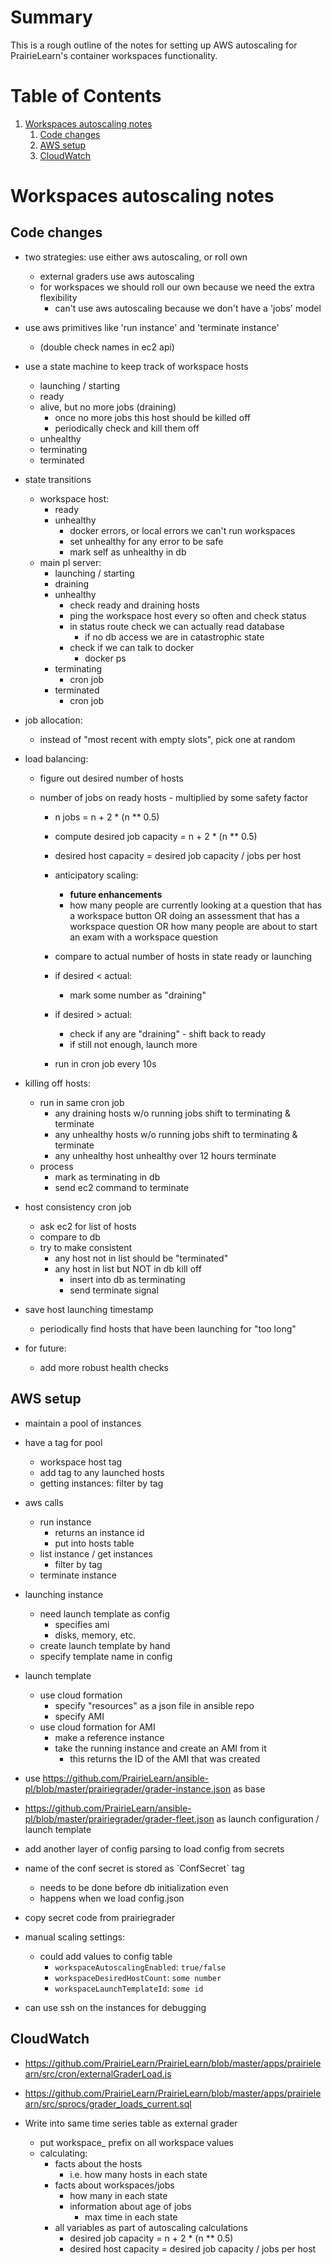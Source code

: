 # Summary

This is a rough outline of the notes for setting up AWS autoscaling for PrairieLearn's container workspaces functionality.

<!-- This was auto-converted to markdown from org mode, which is why you might see some strange links -->

# Table of Contents

1.  [Workspaces autoscaling notes](#org0a4f21f)
    1.  [Code changes](#org4b4bf2c)
    2.  [AWS setup](#org874aef4)
    3.  [CloudWatch](#org3bd0531)

<a id="org0a4f21f"></a>

# Workspaces autoscaling notes

<a id="org4b4bf2c"></a>

## Code changes

- two strategies: use either aws autoscaling, or roll own

  - external graders use aws autoscaling
  - for workspaces we should roll our own because we need the extra flexibility
    - can't use aws autoscaling because we don't have a 'jobs' model

- use aws primitives like 'run instance' and 'terminate instance'

  - (double check names in ec2 api)

- use a state machine to keep track of workspace hosts

  - launching / starting
  - ready
  - alive, but no more jobs (draining)
    - once no more jobs this host should be killed off
    - periodically check and kill them off
  - unhealthy
  - terminating
  - terminated

- state transitions

  - workspace host:
    - ready
    - unhealthy
      - docker errors, or local errors we can't run workspaces
      - set unhealthy for any error to be safe
      - mark self as unhealthy in db
  - main pl server:
    - launching / starting
    - draining
    - unhealthy
      - check ready and draining hosts
      - ping the workspace host every so often and check status
      - in status route check we can actually read database
        - if no db access we are in catastrophic state
      - check if we can talk to docker
        - docker ps
    - terminating
      - cron job
    - terminated
      - cron job

- job allocation:

  - instead of "most recent with empty slots", pick one at random

- load balancing:

  - figure out desired number of hosts

  - number of jobs on ready hosts - multiplied by some safety factor

    - n jobs = n + 2 \* (n \*\* 0.5)

    - compute desired job capacity = n + 2 \* (n \*\* 0.5)
    - desired host capacity = desired job capacity / jobs per host
    - anticipatory scaling:

      - **future enhancements**
      - how many people are currently looking at a question that has a workspace button OR
        doing an assessment that has a workspace question OR
        how many people are about to start an exam with a workspace question

    - compare to actual number of hosts in state ready or launching
    - if desired < actual:
      - mark some number as "draining"
    - if desired > actual:
      - check if any are "draining" - shift back to ready
      - if still not enough, launch more
    - run in cron job every 10s

- killing off hosts:

  - run in same cron job
    - any draining hosts w/o running jobs shift to terminating & terminate
    - any unhealthy hosts w/o running jobs shift to terminating & terminate
    - any unhealthy host unhealthy over 12 hours terminate
  - process
    - mark as terminating in db
    - send ec2 command to terminate

- host consistency cron job

  - ask ec2 for list of hosts
  - compare to db
  - try to make consistent
    - any host not in list should be "terminated"
    - any host in list but NOT in db kill off
      - insert into db as terminating
      - send terminate signal

- save host launching timestamp

  - periodically find hosts that have been launching for "too long"

- for future:
  - add more robust health checks

<a id="org874aef4"></a>

## AWS setup

- maintain a pool of instances
- have a tag for pool

  - workspace host tag
  - add tag to any launched hosts
  - getting instances: filter by tag

- aws calls

  - run instance
    - returns an instance id
    - put into hosts table
  - list instance / get instances
    - filter by tag
  - terminate instance

- launching instance

  - need launch template as config
    - specifies ami
    - disks, memory, etc.
  - create launch template by hand
  - specify template name in config

- launch template

  - use cloud formation
    - specify "resources" as a json file in ansible repo
    - specify AMI
  - use cloud formation for AMI
    - make a reference instance
    - take the running instance and create an AMI from it
      - this returns the ID of the AMI that was created

- use <https://github.com/PrairieLearn/ansible-pl/blob/master/prairiegrader/grader-instance.json> as base
- <https://github.com/PrairieLearn/ansible-pl/blob/master/prairiegrader/grader-fleet.json> as launch configuration / launch template
- add another layer of config parsing to load config from secrets
- name of the conf secret is stored as \`ConfSecret\` tag
  - needs to be done before db initialization even
  - happens when we load config.json
- copy secret code from prairiegrader

- manual scaling settings:

  - could add values to config table
    - `workspaceAutoscalingEnabled`: `true/false`
    - `workspaceDesiredHostCount`: `some number`
    - `workspaceLaunchTemplateId`: `some id`

- can use ssh on the instances for debugging

<a id="org3bd0531"></a>

## CloudWatch

- <https://github.com/PrairieLearn/PrairieLearn/blob/master/apps/prairielearn/src/cron/externalGraderLoad.js>
- <https://github.com/PrairieLearn/PrairieLearn/blob/master/apps/prairielearn/src/sprocs/grader_loads_current.sql>

- Write into same time series table as external grader
  - put workspace\_ prefix on all workspace values
  - calculating:
    - facts about the hosts
      - i.e. how many hosts in each state
    - facts about workspaces/jobs
      - how many in each state
      - information about age of jobs
        - max time in each state
    - all variables as part of autoscaling calculations
      - desired job capacity = n + 2 \* (n \*\* 0.5)
      - desired host capacity = desired job capacity / jobs per host
